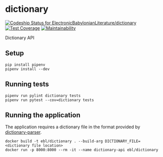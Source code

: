 # dictionary

[![Codeship Status for ElectronicBabylonianLiterature/dictionary](https://app.codeship.com/projects/6f47f4c0-454f-0136-5732-46084bd8d3ec/status?branch=master)](https://app.codeship.com/projects/291865)
[![Test Coverage](https://api.codeclimate.com/v1/badges/425c3968b768ccaa0cdd/test_coverage)](https://codeclimate.com/github/ElectronicBabylonianLiterature/dictionary/test_coverage)
[![Maintainability](https://api.codeclimate.com/v1/badges/425c3968b768ccaa0cdd/maintainability)](https://codeclimate.com/github/ElectronicBabylonianLiterature/dictionary/maintainability)

Dictionary API

## Setup

```
pip install pipenv
pipenv install --dev
```

## Running tests

```
pipenv run pylint dictionary tests
pipenv run pytest --cov=dictionary tests
```

## Running the application

The application requires a dictionary file in the format provided by [dictionary-parser](https://github.com/ElectronicBabylonianLiterature/dictionary-parser).

```
docker build -t ebl/dictionary . --build-arg DICTIONARY_FILE=<dictionary file location>
docker run -p 8000:8000 --rm -it --name dictionary-api ebl/dictionary
```